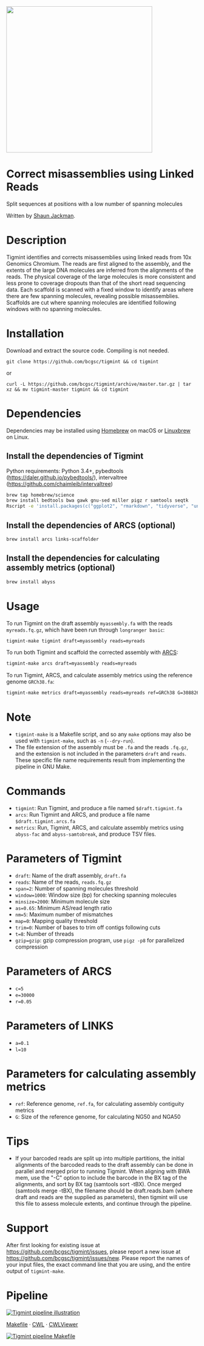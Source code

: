 <img src="http://sjackman.ca/img/tigmint.png" style="width:4in">

# Correct misassemblies using Linked Reads

Split sequences at positions with a low number of spanning molecules 

Written by [Shaun Jackman](http://sjackman.ca).

# Description

Tigmint identifies and corrects misassemblies using linked reads from 10x Genomics Chromium. The reads are first aligned to the assembly, and the extents of the large DNA molecules are inferred from the alignments of the reads. The physical coverage of the large molecules is more consistent and less prone to coverage dropouts than that of the short read sequencing data. Each scaffold is scanned with a fixed window to identify areas where there are few spanning molecules, revealing possible misassemblies. Scaffolds are cut where spanning molecules are identified following windows with no spanning molecules. 

# Installation

Download and extract the source code. Compiling is not needed.

```
git clone https://github.com/bcgsc/tigmint && cd tigmint
```
or
```
curl -L https://github.com/bcgsc/tigmint/archive/master.tar.gz | tar xz && mv tigmint-master tigmint && cd tigmint
```

# Dependencies

Dependencies may be installed using [Homebrew](https://brew.sh) on macOS or [Linuxbrew](http://linuxbrew.sh) on Linux.

## Install the dependencies of Tigmint
Python requirements: Python 3.4+, pybedtools (https://daler.github.io/pybedtools/), intervaltree (https://github.com/chaimleib/intervaltree)
```sh
brew tap homebrew/science
brew install bedtools bwa gawk gnu-sed miller pigz r samtools seqtk
Rscript -e 'install.packages(c("ggplot2", "rmarkdown", "tidyverse", "uniqtag"))'
```

## Install the dependencies of ARCS (optional)
```sh
brew install arcs links-scaffolder
```

## Install the dependencies for calculating assembly metrics (optional)
```sh
brew install abyss
```

# Usage


To run Tigmint on the draft assembly `myassembly.fa` with the reads `myreads.fq.gz`, which have been run through `longranger basic`:

```sh
tigmint-make tigmint draft=myassembly reads=myreads
```

To run both Tigmint and scaffold the corrected assembly with [ARCS](https://github.com/bcgsc/arcs):

```sh
tigmint-make arcs draft=myassembly reads=myreads
```

To run Tigmint, ARCS, and calculate assembly metrics using the reference genome `GRCh38.fa`:

```sh
tigmint-make metrics draft=myassembly reads=myreads ref=GRCh38 G=3088269832
```

# Note

+ `tigmint-make` is a Makefile script, and so any `make` options may also be used with `tigmint-make`, such as `-n` (`--dry-run`).
+ The file extension of the assembly must be `.fa` and the reads `.fq.gz`, and the extension is not included in the parameters `draft` and `reads`. These specific file name requirements result from implementing the pipeline in GNU Make.

# Commands

+ `tigmint`: Run Tigmint, and produce a file named `$draft.tigmint.fa`
+ `arcs`: Run Tigmint and ARCS, and produce a file name `$draft.tigmint.arcs.fa`
+ `metrics`: Run, Tigmint, ARCS, and calculate assembly metrics using `abyss-fac` and `abyss-samtobreak`, and produce TSV files.

# Parameters of Tigmint

+ `draft`: Name of the draft assembly, `draft.fa`
+ `reads`: Name of the reads, `reads.fq.gz`
+ `span=2`: Number of spanning molecules threshold
+ `window=1000`: Window size (bp) for checking spanning molecules
+ `minsize=2000`: Minimum molecule size
+ `as=0.65`: Minimum AS/read length ratio
+ `nm=5`: Maximum number of mismatches
+ `map=0`: Mapping quality threshold
+ `trim=0`: Number of bases to trim off contigs following cuts
+ `t=8`: Number of threads
+ `gzip=gzip`: gzip compression program, use `pigz -p8` for parallelized compression

# Parameters of ARCS
+ `c=5`
+ `e=30000`
+ `r=0.05`

# Parameters of LINKS
+ `a=0.1`
+ `l=10`

# Parameters for calculating assembly metrics

+ `ref`: Reference genome, `ref.fa`, for calculating assembly contiguity metrics
+ `G`: Size of the reference genome, for calculating NG50 and NGA50

# Tips
+ If your barcoded reads are split up into multiple partitions, the initial alignments of the barcoded reads to the draft assembly can be done in parallel and merged prior to running Tigmint. When aligning with BWA mem, use the "-C" option to include the barcode in the BX tag of the alignments, and sort by BX tag (samtools sort -tBX). Once merged (samtools merge -tBX), the filename should be draft.reads.bam (where draft and reads are the supplied as parameters), then tigmint will use this file to assess molecule extents, and continue through the pipeline.

# Support

After first looking for existing issue at <https://github.com/bcgsc/tigmint/issues>, please report a new issue at <https://github.com/bcgsc/tigmint/issues/new>. Please report the names of your input files, the exact command line that you are using, and the entire output of `tigmint-make`.

# Pipeline

[![Tigmint pipeline illustration](pipeline.gv.png)](pipeline.gv.svg)

[Makefile](tigmint-make) &middot; [CWL](tigmint-make.cwl) &middot; [CWLViewer](https://view.commonwl.org/workflows/github.com/bcgsc/tigmint/tree/master/tigmint-make.cwl)

[![Tigmint pipeline Makefile](tigmint-make.gv.png)](tigmint-make.gv.svg)
